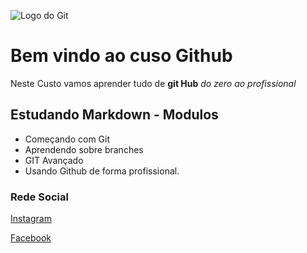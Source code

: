 ![Logo do Git](https://git-scm.com/images/logos/logomark-orange@2x.png)
# Bem vindo ao cuso Github
Neste Custo vamos aprender tudo de **git Hub** _do zero ao profissional_



## Estudando Markdown - Modulos
* Começando com Git
* Aprendendo sobre branches
* GIT Avançado
* Usando Github de forma profissional.


### Rede Social
[Instagram](https://google.com.br)

[Facebook](https://facebook.com)